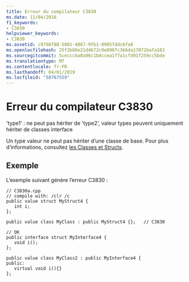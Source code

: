 ```yaml
---
title: Erreur du compilateur C3830
ms.date: 11/04/2016
f1_keywords:
- C3830
helpviewer_keywords:
- C3830
ms.assetid: c9798f88-5001-4067-9fb1-09957ddc6fa8
ms.openlocfilehash: 25f2b86e21d4672c9e0907c366da17072bafa183
ms.sourcegitcommit: 5cecccba0a96c1b4ccea1f7a1cfd91f259cc5bde
ms.translationtype: MT
ms.contentlocale: fr-FR
ms.lasthandoff: 04/01/2019
ms.locfileid: "58767559"
---
```

# <a name="compiler-error-c3830"></a>Erreur du compilateur C3830

'type1' : ne peut pas hériter de 'type2', valeur types peuvent uniquement hériter de classes interface

Un type valeur ne peut pas hériter d’une classe de base.  Pour plus d’informations, consultez [les Classes et Structs](../../extensions/classes-and-structs-cpp-component-extensions.md).

## <a name="example"></a>Exemple

L’exemple suivant génère l’erreur C3830 :

```
// C3830a.cpp
// compile with: /clr /c
public value struct MyStruct4 {
   int i;
};

public value class MyClass : public MyStruct4 {};   // C3830

// OK
public interface struct MyInterface4 {
   void i();
};

public value class MyClass2 : public MyInterface4 {
public:
   virtual void i(){}
};
```
